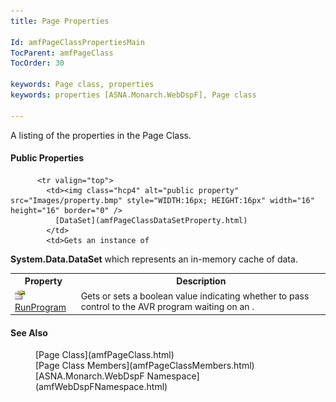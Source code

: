 ```yaml
---
title: Page Properties

Id: amfPageClassPropertiesMain
TocParent: amfPageClass
TocOrder: 30

keywords: Page class, properties
keywords: properties [ASNA.Monarch.WebDspF], Page class

---
```


A listing of the properties in the Page Class.

#### Public Properties
<table class="mytable" cellspacing="0" cellpadding="4" width="90%">
          <colgroup>
            <col width="15%" />
            <col width="70%" />
          </colgroup>
          <tr>
            <th>Property</th>
            <th>Description</th>
          </tr>

          <tr valign="top">
            <td><img class="hcp4" alt="public property" src="Images/property.bmp" style="WIDTH:16px; HEIGHT:16px" width="16" height="16" border="0" />
              [DataSet](amfPageClassDataSetProperty.html)
            </td>
            <td>Gets an instance of 
 **System.Data.DataSet**  which represents an
            in-memory cache of data.</td>
          </tr>
          <tr>
            <td><img alt="public property" src="Images/property.bmp" width="16" border="0" />
              [
              RunProgram](amfPageClassRunProgramProperty.html)
            </td>
            <td>Gets or sets a boolean
            value indicating whether to pass control to the AVR
            program waiting on an .</td>
          </tr>
</table>

#### See Also
<dl>
      <dd>[Page Class](amfPageClass.html)</dd>
      <dd>[Page Class Members](amfPageClassMembers.html)</dd>
      <dd>[ASNA.Monarch.WebDspF Namespace](amfWebDspFNamespace.html)</dd></dl>

